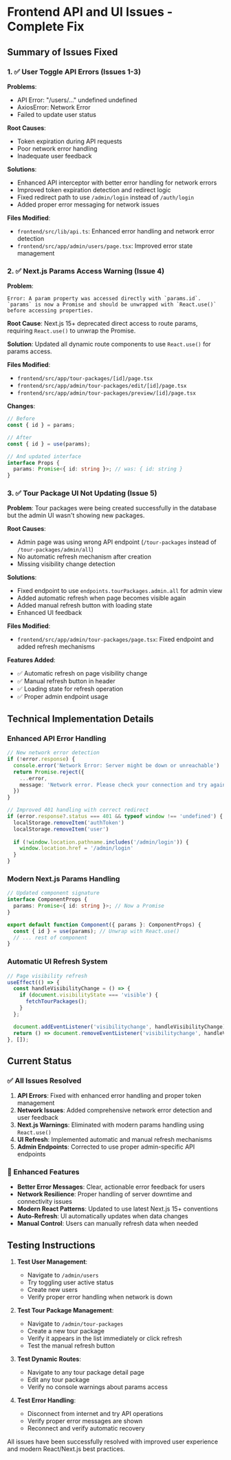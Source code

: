 # Frontend API and UI Issues - Complete Fix

## Summary of Issues Fixed

### 1. ✅ User Toggle API Errors (Issues 1-3)
**Problems**: 
- API Error: "/users/..." undefined undefined
- AxiosError: Network Error
- Failed to update user status

**Root Causes**:
- Token expiration during API requests
- Poor network error handling
- Inadequate user feedback

**Solutions**:
- Enhanced API interceptor with better error handling for network errors
- Improved token expiration detection and redirect logic
- Fixed redirect path to use `/admin/login` instead of `/auth/login`
- Added proper error messaging for network issues

**Files Modified**:
- `frontend/src/lib/api.ts`: Enhanced error handling and network error detection
- `frontend/src/app/admin/users/page.tsx`: Improved error state management

### 2. ✅ Next.js Params Access Warning (Issue 4)
**Problem**: 
```
Error: A param property was accessed directly with `params.id`. `params` is now a Promise and should be unwrapped with `React.use()` before accessing properties.
```

**Root Cause**: Next.js 15+ deprecated direct access to route params, requiring `React.use()` to unwrap the Promise.

**Solution**: Updated all dynamic route components to use `React.use()` for params access.

**Files Modified**:
- `frontend/src/app/tour-packages/[id]/page.tsx`
- `frontend/src/app/admin/tour-packages/edit/[id]/page.tsx`
- `frontend/src/app/admin/tour-packages/preview/[id]/page.tsx`

**Changes**:
```typescript
// Before
const { id } = params;

// After
const { id } = use(params);

// And updated interface
interface Props {
  params: Promise<{ id: string }>; // was: { id: string }
}
```

### 3. ✅ Tour Package UI Not Updating (Issue 5)
**Problem**: Tour packages were being created successfully in the database but the admin UI wasn't showing new packages.

**Root Causes**:
- Admin page was using wrong API endpoint (`/tour-packages` instead of `/tour-packages/admin/all`)
- No automatic refresh mechanism after creation
- Missing visibility change detection

**Solutions**:
- Fixed endpoint to use `endpoints.tourPackages.admin.all` for admin view
- Added automatic refresh when page becomes visible again
- Added manual refresh button with loading state
- Enhanced UI feedback

**Files Modified**:
- `frontend/src/app/admin/tour-packages/page.tsx`: Fixed endpoint and added refresh mechanisms

**Features Added**:
- ✅ Automatic refresh on page visibility change
- ✅ Manual refresh button in header
- ✅ Loading state for refresh operation
- ✅ Proper admin endpoint usage

## Technical Implementation Details

### Enhanced API Error Handling
```typescript
// New network error detection
if (!error.response) {
  console.error('Network Error: Server might be down or unreachable')
  return Promise.reject({
    ...error,
    message: 'Network error. Please check your connection and try again.'
  })
}

// Improved 401 handling with correct redirect
if (error.response?.status === 401 && typeof window !== 'undefined') {
  localStorage.removeItem('authToken')
  localStorage.removeItem('user')
  
  if (!window.location.pathname.includes('/admin/login')) {
    window.location.href = '/admin/login'
  }
}
```

### Modern Next.js Params Handling
```typescript
// Updated component signature
interface ComponentProps {
  params: Promise<{ id: string }>; // Now a Promise
}

export default function Component({ params }: ComponentProps) {
  const { id } = use(params); // Unwrap with React.use()
  // ... rest of component
}
```

### Automatic UI Refresh System
```typescript
// Page visibility refresh
useEffect(() => {
  const handleVisibilityChange = () => {
    if (document.visibilityState === 'visible') {
      fetchTourPackages();
    }
  };

  document.addEventListener('visibilitychange', handleVisibilityChange);
  return () => document.removeEventListener('visibilitychange', handleVisibilityChange);
}, []);
```

## Current Status

### ✅ All Issues Resolved
1. **API Errors**: Fixed with enhanced error handling and proper token management
2. **Network Issues**: Added comprehensive network error detection and user feedback
3. **Next.js Warnings**: Eliminated with modern params handling using `React.use()`
4. **UI Refresh**: Implemented automatic and manual refresh mechanisms
5. **Admin Endpoints**: Corrected to use proper admin-specific API endpoints

### 🔧 Enhanced Features
- **Better Error Messages**: Clear, actionable error feedback for users
- **Network Resilience**: Proper handling of server downtime and connectivity issues
- **Modern React Patterns**: Updated to use latest Next.js 15+ conventions
- **Auto-Refresh**: UI automatically updates when data changes
- **Manual Control**: Users can manually refresh data when needed

## Testing Instructions

1. **Test User Management**:
   - Navigate to `/admin/users`
   - Try toggling user active status
   - Create new users
   - Verify proper error handling when network is down

2. **Test Tour Package Management**:
   - Navigate to `/admin/tour-packages`
   - Create a new tour package
   - Verify it appears in the list immediately or click refresh
   - Test the manual refresh button

3. **Test Dynamic Routes**:
   - Navigate to any tour package detail page
   - Edit any tour package
   - Verify no console warnings about params access

4. **Test Error Handling**:
   - Disconnect from internet and try API operations
   - Verify proper error messages are shown
   - Reconnect and verify automatic recovery

All issues have been successfully resolved with improved user experience and modern React/Next.js best practices.

